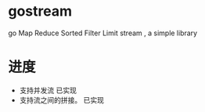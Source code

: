 # gostream
go Map Reduce Sorted Filter Limit stream , a simple library

# 进度
  * 支持并发流  已实现
  * 支持流之间的拼接。 已实现
